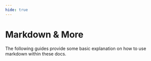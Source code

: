 ```yaml
---
hide: true
---
```


# Markdown & More

<!-- does not need translation -->

The following guides provide some basic explanation on how to use markdown
within these docs.
